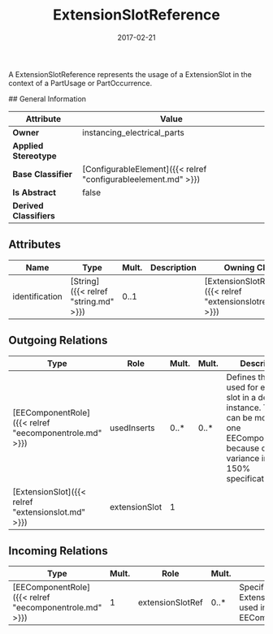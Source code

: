 ﻿---
title: ExtensionSlotReference
toc: false
type: specs
date: "2017-02-21"
draft: false
specification: VEC
version: 1.1.3
documentType: "Recommendation"
elementType: Class
classes:
  - ExtensionSlotReference
menu_name: vec-1.1.3
---
<p> A ExtensionSlotReference represents the usage of a ExtensionSlot in the context of a PartUsage or PartOccurrence.      </p>
## General Information

| Attribute               | Value |
|-------------------------|-------|
| **Owner**               | instancing_electrical_parts |
| **Applied Stereotype**  |   |
| **Base Classifier**     | [ConfigurableElement]({{< relref "configurableelement.md" >}})<br/>  |
| **Is Abstract**         | false |
| **Derived Classifiers** |   |

## Attributes
|  Name  |  Type  |  Mult.  |  Description  |  Owning Classifier  |
|--------|--------|---------|---------------|--------------|
|identification | [String]({{< relref "string.md" >}}) | 0..1 |  | [ExtensionSlotReference]({{< relref "extensionslotreference.md" >}}) |

## Outgoing Relations
|    Type  |   Role   |   Mult.   |   Mult.   |   Description   |
|----------|----------|-----------|-----------|-----------------|
| [EEComponentRole]({{< relref "eecomponentrole.md" >}}) | usedInserts | 0..* | 0..* | Defines the inserts used for extension slot in a defined instance. These can be more than one EEComponentRole, because of variance in a 150% specification. |
| [ExtensionSlot]({{< relref "extensionslot.md" >}}) | extensionSlot | 1 |  |  |
##  Incoming Relations
|    Type  |   Mult.  |   Role    |   Mult.   |   Description  |
|----------|----------|-----------|-----------|----------------|
| [EEComponentRole]({{< relref "eecomponentrole.md" >}}) | 1 | extensionSlotRef | 0..* | Specifies the ExtensionSlotReferences used in the EEComponentRole. |
